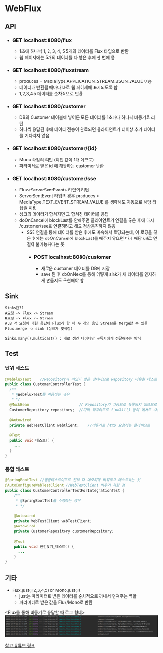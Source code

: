 # WebFlux

## API
- ### GET localhost:8080/flux
  - 1초에 하나씩 1, 2, 3, 4, 5 5개의 데이터를 Flux 타입으로 반환 
  - 웹 페이지에는 5개의 데이터를 다 받은 후에 한 번에 뜸
- ### GET localhost:8080/fluxstream
  - produces = MediaType.APPLICATION_STREAM_JSON_VALUE 이용
  - 데이터가 반환될 때마다 바로 웹 페이제에 표시되도록 함
  - 1,2,3,4,5 데이터를 순차적으로 반환
- ### GET localhost:8080/customer
  - DB의 Customer 테이블에 넣어둔 모든 데이터를 1초마다 하나씩 비동기로 리턴
  - 하나씩 응답된 후에 데이터 전송이 완료되면 클라이언트가 더이상 추가 데이터를 기다리지 않음
- ### GET localhost:8080/customer/{id}
  - Mono 타입의 리턴 (리턴 값이 1개 이므로)
  - 파라미터로 받은 id 에 해당하는 customer 반환
- ### GET localhost:8080/customer/sse
  - Flux<ServerSentEvent<Customer>> 타입의 리턴
  - ServerSentEvent 타입의 경우 produces = MediaType.TEXT_EVENT_STREAM_VALUE 를 생략해도 자동으로 해당 타입을 이용
  - 싱크의 데이터가 합쳐지면 그 합쳐진 데이터를 응답 
  - doOnCancel에 blockLast를 안해주면 클라이언트가 연결을 끊은 후에 다시 /customer/sse로 연결하려고 해도 정상동작하지 않음
    - SSE 연결을 통해 데이터를 받은 후에도 계속해서 로딩되는데, 이 로딩을 끊은 후에는 doOnCancel에 blockLast를 해주지 않으면 다시 해당 url로 연결이 불가능하다는 뜻
      - ### POST localhost:8080/customer
        - 새로운 customer 데이터를 DB에 저장
        - save 된 후 doOnNext를 통해 어떻게 sink가 새 데이터를 인지하게 만들지도 구현해야 함


## Sink
    Sinks란??
    A요청 -> Flux -> Stream
    B요청 -> Flux -> Stream
    A,B 각 요청에 대한 응답이 Flux라 할 때 두 개의 응답 Stream을 Merge할 수 있음
    Flux.merge -> sink (싱크가 맞춰짐)

    Sinks.many().multicast() : 새로 생긴 데이터만 구독자에게 전달해주는 방식


## Test
### 단위 테스트
```java
@WebFluxTest    //Repository가 떠있지 않은 상태이므로 Repository 이용한 테스트 불가
public class CustomerControllerTest {
  /**
   * @WebFluxTest를 이용하는 경우
   * */
  @MockBean                       // Repository가 자동으로 등록되지 않으므로 MockBean 사용
  CustomerRepository repository;  //가짜 객체이므로 findAll() 등의 메서드 사용 불가

  @Autowired
  private WebTestClient webClient;    //비동기로 http 요청하는 클라이언트

  @Test
  public void 테스트() {
    ...
  }
}
```

### 통합 테스트
```java
@SpringBootTest //통합테스트이므로 전부 다 메모리에 띄워두고 테스트하는 것
@AutoConfigureWebTestClient //WebTestClient 띄우기 위한 것
public class CustomerControllerTestForIntegrationTest {
    /**
     * @SpringBootTest를 수행하는 경우
     * */

    @Autowired
    private WebTestClient webTestClient;
    @Autowired
    private CustomerRepository customerRepository;

    @Test
    public void 한건찾기_테스트() {
      ...
    }
}
```

## 기타
- Flux.just(1,2,3,4,5) or Mono.just(1)
  - just는 파라미터로 받은 데이터를 순차적으로 꺼내서 던져주는 역할
  - 파라미터로 받은 값을 Flux/Mono로 반환

<Flux를 통해 비동기로 응답할 때 로그 형태>
![img.png](img.png)

[참고 유튜브 링크](https://www.youtube.com/watch?v=rQXAvCNsZ8I&list=PL93mKxaRDidFH5gRwkDX5pQxtp0iv3guf&index=6)